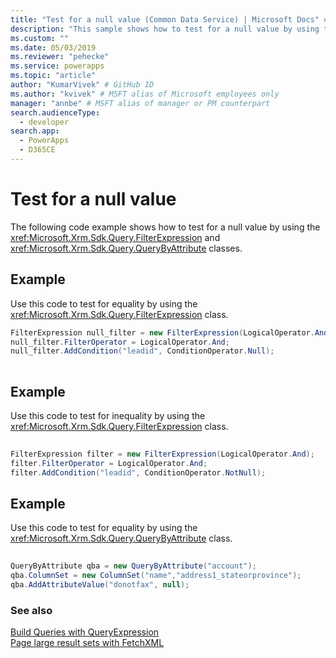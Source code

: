 ```yaml
---
title: "Test for a null value (Common Data Service) | Microsoft Docs" # Intent and product brand in a unique string of 43-59 chars including spaces
description: "This sample shows how to test for a null value by using the FilterExpression and QueryByAttribute classes"
ms.custom: ""
ms.date: 05/03/2019
ms.reviewer: "pehecke"
ms.service: powerapps
ms.topic: "article"
author: "KumarVivek" # GitHub ID
ms.author: "kvivek" # MSFT alias of Microsoft employees only
manager: "annbe" # MSFT alias of manager or PM counterpart
search.audienceType: 
  - developer
search.app: 
  - PowerApps
  - D365CE
---
```


# Test for a null value

The following code example shows how to test for a null value by using the <xref:Microsoft.Xrm.Sdk.Query.FilterExpression> and <xref:Microsoft.Xrm.Sdk.Query.QueryByAttribute> classes.  
  
## Example  
 Use this code to test for equality by using the <xref:Microsoft.Xrm.Sdk.Query.FilterExpression> class.  
  
```csharp  
FilterExpression null_filter = new FilterExpression(LogicalOperator.And);   
null_filter.FilterOperator = LogicalOperator.And;   
null_filter.AddCondition("leadid", ConditionOperator.Null);  
  
```  
  
## Example  
 Use this code to test for inequality by using the <xref:Microsoft.Xrm.Sdk.Query.FilterExpression> class.  
  
```csharp  
  
FilterExpression filter = new FilterExpression(LogicalOperator.And);   
filter.FilterOperator = LogicalOperator.And;   
filter.AddCondition("leadid", ConditionOperator.NotNull);  
```  
  
## Example  
 Use this code to test for equality by using the <xref:Microsoft.Xrm.Sdk.Query.QueryByAttribute> class.  
  
```csharp  
  
QueryByAttribute qba = new QueryByAttribute("account");   
qba.ColumnSet = new ColumnSet("name","address1_stateorprovince");   
qba.AddAttributeValue("donotfax", null);  
```  
  
### See also  
 [Build Queries with QueryExpression](build-queries-with-queryexpression.md)   
 [Page large result sets with FetchXML](page-large-result-sets-with-fetchxml.md)
